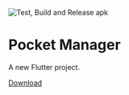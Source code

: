 ![Test, Build and Release apk](https://github.com/user9747/Pocket-Manager/workflows/Test,%20Build%20and%20Release%20apk/badge.svg)
# Pocket Manager

A new Flutter project.

[Download](https://github.com/user9747/Pocket-Manager/releases/latest "Download")
